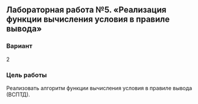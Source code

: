 ## Лабораторная работа №5. «Реализация функции вычисления условия в правиле вывода»

### Вариант
2

### Цель работы
Реализовать алгоритм функции вычисления условия в правиле вывода (ВСПТД).
